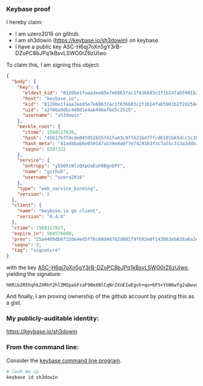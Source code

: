 ### Keybase proof

I hereby claim:

  * I am uzero2016 on github.
  * I am sh3dowin (https://keybase.io/sh3dowin) on keybase.
  * I have a public key ASC-H6qj7oXn5gY3rB-DZoPC8bJPq1kBsvLSWO0rZ6zUIwo

To claim this, I am signing this object:

```json
{
  "body": {
    "key": {
      "eldest_kid": "0120be1faaa3ee85e7e60637ac1f836683c2f1b24fab5901b2f2d258ed2b67acd4230a",
      "host": "keybase.io",
      "kid": "0120be1faaa3ee85e7e60637ac1f836683c2f1b24fab5901b2f2d258ed2b67acd4230a",
      "uid": "a2f66a9dbc4d0d1e4ab44befbd5c2519",
      "username": "sh3dowin"
    },
    "merkle_root": {
      "ctime": 1568117820,
      "hash": "45b17b7f4cde045952655741fa43c9ff621b47ffcd6181b65dcc1c386c7cf676c96131c02e16ae9a1919b45781a59f1e037b823462fe4660d82252b30330e058",
      "hash_meta": "41ad4bab6e059147a539e4a0f7e7429163f3c7a55c313a2ddb2445e80ac1ee53",
      "seqno": 6397322
    },
    "service": {
      "entropy": "y5b0XiWlzQXpUaEuF0BgnbPY",
      "name": "github",
      "username": "uzero2016"
    },
    "type": "web_service_binding",
    "version": 2
  },
  "client": {
    "name": "keybase.io go client",
    "version": "4.4.0"
  },
  "ctime": 1568117827,
  "expire_in": 504576000,
  "prev": "25a4409db6f32de4ed5f76c60d4d782d081f9f692e0f143063eb828a6a2d68cf",
  "seqno": 9,
  "tag": "signature"
}
```

with the key [ASC-H6qj7oXn5gY3rB-DZoPC8bJPq1kBsvLSWO0rZ6zUIwo](https://keybase.io/sh3dowin), yielding the signature:

```
hKRib2R5hqhkZXRhY2hlZMOpaGFzaF90eXBlCqNrZXnEIwEgvh+qo+6F5+YGN6wfg2aDwvGyT6tZAbLy0ljtK2es1CMKp3BheWxvYWTESpcCCcQgJaRAnbbzLeTtX3bGDU14LQgfn2kuDxQwY+uCimotaM/EIFV6/He0Sh2YBqdrqnIJvKJKZqkH2SGWlVPhqueBOTErAgHCo3NpZ8RAuyKwVgbsmc6HsLalm1TM+6bb5aL3jUhvMe9BcKhmximPfBe3dKVrHIhTGpKml2D6qQezCL5yMjQtqW9nMwcJAahzaWdfdHlwZSCkaGFzaIKkdHlwZQildmFsdWXEIOahvCrAitKS9NGpWkoNN2ymcgeqzrxb+JLMJjF1szLfo3RhZ80CAqd2ZXJzaW9uAQ==

```

And finally, I am proving ownership of the github account by posting this as a gist.

### My publicly-auditable identity:

https://keybase.io/sh3dowin

### From the command line:

Consider the [keybase command line program](https://keybase.io/download).

```bash
# look me up
keybase id sh3dowin
```
